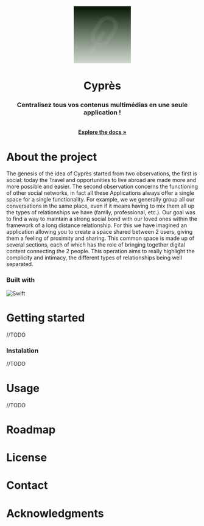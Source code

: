 <div align="center">
    <img src="Documentation/Images/logo.svg" alt="Logo" width="150" height="150">

  <h1 align="center">Cyprès</h1>

  <p align="center">
    <h3>Centralisez tous vos contenus multimédias en une seule application !</h3>
    <br />
    <a href="https://codefirst.iut.uca.fr/git/CyDevs/cypres/wiki/Home"><strong>Explore the docs »</strong></a>
    <br />
  </p>
</div>

# About the project

The genesis of the idea of Cyprès started from two observations, the first is social: today the
Travel and opportunities to live abroad are made more and more possible and easier.
The second observation concerns the functioning of other social networks, in fact all these
Applications always offer a single space for a single functionality. For example, we
we generally group all our conversations in the same place, even if it means having to mix them all up
the types of relationships we have (family, professional, etc.).
Our goal was to find a way to maintain a strong social bond with our loved ones within the framework
of a long distance relationship. For this we have imagined an application allowing you to create a
space shared between 2 users, giving them a feeling of proximity and sharing.
This common space is made up of several sections, each of which has the role of bringing together
digital content connecting the 2 people. This operation aims to really highlight the
complicity and intimacy, the different types of relationships being well separated.

### Built with 

![Swift](https://img.shields.io/badge/Swift-FA7343?style=for-the-badge&logo=swift&logoColor=white)

# Getting started 

//TODO

### Instalation

//TODO

# Usage

//TODO

# Roadmap

# License

# Contact

# Acknowledgments

